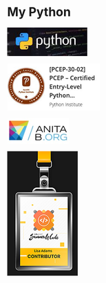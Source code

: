 # My Python
<p>
<img alt="Python" src="Icons/python.jpeg"/>
<p>
<img alt="Python1Badge" src="Icons/Level 1 Badge.jpg"/>
<p>
<img alt="AnitaB" src="Icons/AnitaB.jpg"/>
<p>
<img alt="GirlScripBadge" src="Icons/badge.png"/>
<p>
